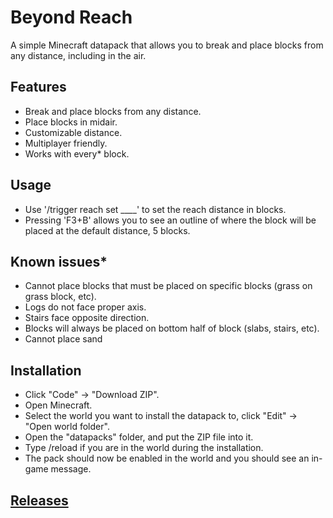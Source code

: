 # Beyond Reach
A simple Minecraft datapack that allows you to break and place blocks from any distance, including in the air.

## Features
* Break and place blocks from any distance.
* Place blocks in midair.
* Customizable distance.
* Multiplayer friendly.
* Works with every* block.

## Usage
* Use '/trigger reach set ____' to set the reach distance in blocks.
* Pressing 'F3+B' allows you to see an outline of where the block will be placed at the default distance, 5 blocks.

## Known issues*
* Cannot place blocks that must be placed on specific blocks (grass on grass block, etc).
* Logs do not face proper axis.
* Stairs face opposite direction.
* Blocks will always be placed on bottom half of block (slabs, stairs, etc).
* Cannot place sand

## Installation
* Click "Code" -> "Download ZIP".
* Open Minecraft.
* Select the world you want to install the datapack to, click "Edit" -> "Open world folder".
* Open the "datapacks" folder, and put the ZIP file into it.
* Type /reload if you are in the world during the installation.
* The pack should now be enabled in the world and you should see an in-game message.

## [Releases](https://github.com/TechnoBro03/BeyondReach/releases)
